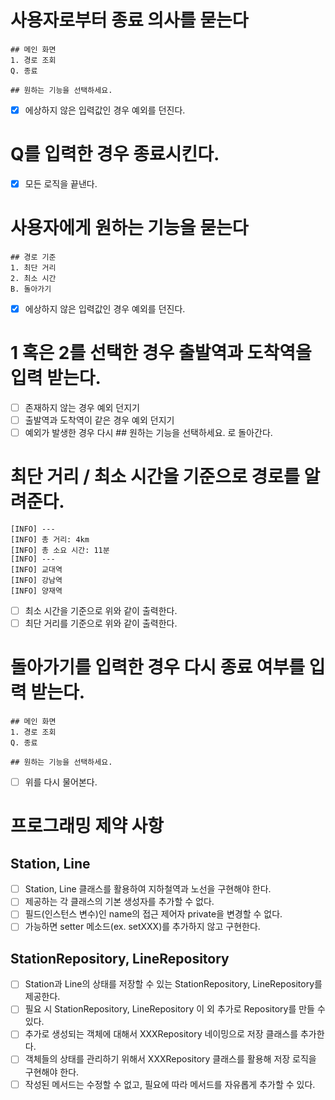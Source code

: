 # 사용자로부터 종료 의사를 묻는다

```
## 메인 화면
1. 경로 조회
Q. 종료

## 원하는 기능을 선택하세요.
```

- [x] 에상하지 않은 입력값인 경우 예외를 던진다.

# Q를 입력한 경우 종료시킨다.

- [x] 모든 로직을 끝낸다.

# 사용자에게 원하는 기능을 묻는다

```
## 경로 기준
1. 최단 거리
2. 최소 시간
B. 돌아가기
```

- [x] 에상하지 않은 입력값인 경우 예외를 던진다.

# 1 혹은 2를 선택한 경우 출발역과 도착역을 입력 받는다.

- [ ] 존재하지 않는 경우 예외 던지기
- [ ] 출발역과 도착역이 같은 경우 예외 던지기
- [ ] 예외가 발생한 경우 다시 ## 원하는 기능을 선택하세요. 로 돌아간다.

# 최단 거리 / 최소 시간을 기준으로 경로를 알려준다.

```
[INFO] ---
[INFO] 총 거리: 4km
[INFO] 총 소요 시간: 11분
[INFO] ---
[INFO] 교대역
[INFO] 강남역
[INFO] 양재역
```

- [ ] 최소 시간을 기준으로 위와 같이 출력한다.
- [ ] 최단 거리를 기준으로 위와 같이 출력한다.

# 돌아가기를 입력한 경우 다시 종료 여부를 입력 받는다.

```
## 메인 화면
1. 경로 조회
Q. 종료

## 원하는 기능을 선택하세요.
```

- [ ] 위를 다시 물어본다.

# 프로그래밍 제약 사항

## Station, Line

- [ ] Station, Line 클래스를 활용하여 지하철역과 노선을 구현해야 한다.
- [ ] 제공하는 각 클래스의 기본 생성자를 추가할 수 없다.
- [ ] 필드(인스턴스 변수)인 name의 접근 제어자 private을 변경할 수 없다.
- [ ] 가능하면 setter 메소드(ex. setXXX)를 추가하지 않고 구현한다.

## StationRepository, LineRepository

- [ ] Station과 Line의 상태를 저장할 수 있는 StationRepository, LineRepository를 제공한다.
- [ ] 필요 시 StationRepository, LineRepository 이 외 추가로 Repository를 만들 수 있다.
- [ ] 추가로 생성되는 객체에 대해서 XXXRepository 네이밍으로 저장 클래스를 추가한다.
- [ ] 객체들의 상태를 관리하기 위해서 XXXRepository 클래스를 활용해 저장 로직을 구현해야 한다.
- [ ] 작성된 메서드는 수정할 수 없고, 필요에 따라 메서드를 자유롭게 추가할 수 있다.
